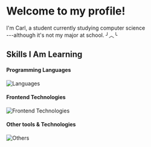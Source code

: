 # Welcome to my profile!

 I'm Carl, a student currently studying computer science  
 ---although it's not my major at school. ╯︿╰


## Skills I Am Learning
#### Programming Languages
![Languages](https://skillicons.dev/icons?i=c,cpp,python,java,lua)

#### Frontend Technologies
![Frontend Technologies](https://skillicons.dev/icons?i=html,css)


#### Other tools & Technologies
![Others](https://skillicons.dev/icons?i=git,github,markdown,vscode,pycharm,vim,kali,raspberrypi)
<!--
**Carl-Zzdr/Carl-Zzdr** is a ✨ _special_ ✨ repository because its `README.md` (this file) appears on your GitHub profile.

Here are some ideas to get you started:

- 🔭 I’m currently working on ...
- 🌱 I’m currently learning ...
- 👯 I’m looking to collaborate on ...
- 🤔 I’m looking for help with ...
- 💬 Ask me about ...
- 📫 How to reach me: ...
- 😄 Pronouns: ...
- ⚡ Fun fact: ...
-->
